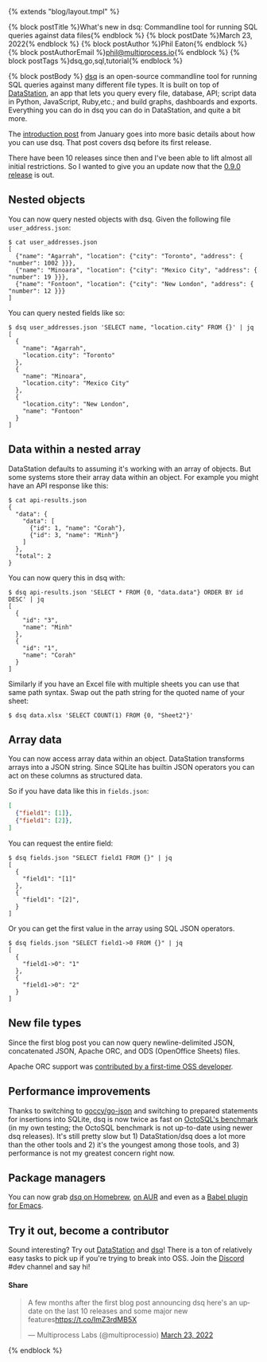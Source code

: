 {% extends "blog/layout.tmpl" %}

{% block postTitle %}What's new in dsq: Commandline tool for running SQL queries against data files{% endblock %}
{% block postDate %}March 23, 2022{% endblock %}
{% block postAuthor %}Phil Eaton{% endblock %}
{% block postAuthorEmail %}phil@multiprocess.io{% endblock %}
{% block postTags %}dsq,go,sql,tutorial{% endblock %}

{% block postBody %}
[dsq](https://github.com/multiprocessio/dsq") is an open-source
commandline tool for running SQL queries against many different file
types. It is built on top of [DataStation](/), an app that lets you
query every file, database, API; script data in Python, JavaScript,
Ruby,etc.; and build graphs, dashboards and exports. Everything you
can do in dsq you can do in DataStation, and quite a bit more.

The [introduction
post](https://datastation.multiprocess.io/blog/2022-01-11-dsq.html)
from January goes into more basic details about how you can use
dsq. That post covers dsq before its first release.

There have been 10 releases since then and I've been able to lift
almost all initial restrictions. So I wanted to give you an update now
that the [0.9.0 release](https://github.com/multiprocessio/dsq/releases/tag/0.9.0) is out.

## Nested objects

You can now query nested objects with dsq. Given the following file `user_address.json`:

```
$ cat user_addresses.json
[
  {"name": "Agarrah", "location": {"city": "Toronto", "address": { "number": 1002 }}},
  {"name": "Minoara", "location": {"city": "Mexico City", "address": { "number": 19 }}},
  {"name": "Fontoon", "location": {"city": "New London", "address": { "number": 12 }}}
]
```

You can query nested fields like so:

```
$ dsq user_addresses.json 'SELECT name, "location.city" FROM {}' | jq
[
  {
    "name": "Agarrah",
    "location.city": "Toronto"
  },
  {
    "name": "Minoara",
    "location.city": "Mexico City"
  },
  {
    "location.city": "New London",
    "name": "Fontoon"
  }
]
```

## Data within a nested array

DataStation defaults to assuming it's working with an array of objects. But some systems store their array data within an object. For example you might have an API response like this:

```
$ cat api-results.json
{
  "data": {
    "data": [
      {"id": 1, "name": "Corah"},
      {"id": 3, "name": "Minh"}
    ]
  },
  "total": 2
}
```

You can now query this in dsq with:

```
$ dsq api-results.json 'SELECT * FROM {0, "data.data"} ORDER BY id DESC' | jq
[
  {
    "id": "3",
	"name": "Minh"
  },
  {
    "id": "1",
	"name": "Corah"
  }
]
```

Similarly if you have an Excel file with multiple sheets you can use
that same path syntax. Swap out the path string for the quoted name of
your sheet:

```
$ dsq data.xlsx 'SELECT COUNT(1) FROM {0, "Sheet2"}'
```

## Array data

You can now access array data within an object. DataStation
transforms arrays into a JSON string. Since SQLite has builtin JSON
operators you can act on these columns as structured data.

So if you have data like this in `fields.json`:

```json
[
  {"field1": [1]},
  {"field1": [2]},
]
```

You can request the entire field:

```
$ dsq fields.json "SELECT field1 FROM {}" | jq
[
  {
    "field1": "[1]"
  },
  {
    "field1": "[2]",
  }
]
```

Or you can get the first value in the array using SQL JSON operators.

```
$ dsq fields.json "SELECT field1->0 FROM {}" | jq
[
  {
    "field1->0": "1"
  },
  {
    "field1->0": "2"
  }
]
```

## New file types

Since the first blog post you can now query newline-delimited JSON,
concatenated JSON, Apache ORC, and ODS (OpenOffice Sheets) files.

Apache ORC support was [contributed by a first-time OSS
developer](https://github.com/multiprocessio/datastation/pull/194).

## Performance improvements

Thanks to switching to
[goccy/go-json](https://github.com/goccy/go-json) and switching to
prepared statements for insertions into SQLite, dsq is now twice as
fast on [OctoSQL's
benchmark](https://github.com/cube2222/octosql#benchmarks) (in my own
testing; the OctoSQL benchmark is not up-to-date using newer dsq
releases). It's still pretty slow but 1) DataStation/dsq does a lot
more than the other tools and 2) it's the youngest among those tools,
and 3) performance is not my greatest concern right now.

## Package managers

You can now grab [dsq on
Homebrew](https://formulae.brew.sh/formula/dsq), [on
AUR](https://aur.archlinux.org/packages/dsq) and even as a [Babel
plugin for Emacs](https://github.com/fritzgrabo/ob-dsq).

## Try it out, become a contributor

Sound interesting? Try out
[DataStation](https://github.com/multiprocessio/datastation) and
[dsq](https://github.com/multiprocessio/dsq)! There is a ton of
relatively easy tasks to pick up if you're trying to break into
OSS. Join the [Discord](https://discord.multiprocess.i) #dev channel
and say hi!

<h4>Share</h4>
<blockquote class="twitter-tweet"><p lang="en" dir="ltr">A few months after the first blog post announcing dsq here&#39;s an update on the last 10 releases and some major new features<a href="https://t.co/ImZ3rdMB5X">https://t.co/ImZ3rdMB5X</a></p>&mdash; Multiprocess Labs (@multiprocessio) <a href="https://twitter.com/multiprocessio/status/1506696150233006088?ref_src=twsrc%5Etfw">March 23, 2022</a></blockquote> <script async src="https://platform.twitter.com/widgets.js" charset="utf-8"></script>
{% endblock %}
